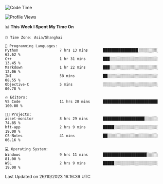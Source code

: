 <!--START_SECTION:waka-->
![Code Time](http://img.shields.io/badge/Code%20Time-1%2C325%20hrs%202%20mins-blue)

![Profile Views](http://img.shields.io/badge/Profile%20Views-1-blue)

📊 **This Week I Spent My Time On** 

```text
🕑︎ Time Zone: Asia/Shanghai

💬 Programming Languages: 
Python                   7 hrs 13 mins       ████████████████░░░░░░░░░   63.62 % 
C++                      1 hr 31 mins        ███░░░░░░░░░░░░░░░░░░░░░░   13.45 % 
Markdown                 1 hr 22 mins        ███░░░░░░░░░░░░░░░░░░░░░░   12.06 % 
INI                      58 mins             ██░░░░░░░░░░░░░░░░░░░░░░░   08.55 % 
Objective-C              5 mins              ░░░░░░░░░░░░░░░░░░░░░░░░░   00.78 % 

🔥 Editors: 
VS Code                  11 hrs 20 mins      █████████████████████████   100.00 % 

🐱‍💻 Projects: 
asset-monitor            8 hrs 29 mins       ███████████████████░░░░░░   74.85 % 
hft-app                  2 hrs 9 mins        █████░░░░░░░░░░░░░░░░░░░░   19.00 % 
CS-Notes                 41 mins             ██░░░░░░░░░░░░░░░░░░░░░░░   06.16 % 

💻 Operating System: 
Windows                  9 hrs 11 mins       ████████████████████░░░░░   81.00 % 
WSL                      2 hrs 9 mins        █████░░░░░░░░░░░░░░░░░░░░   19.00 % 
```


 Last Updated on 26/10/2023 16:16:36 UTC
<!--END_SECTION:waka-->